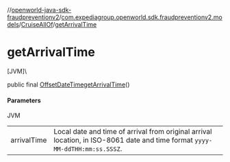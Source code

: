 //[openworld-java-sdk-fraudpreventionv2](../../../index.md)/[com.expediagroup.openworld.sdk.fraudpreventionv2.models](../index.md)/[CruiseAllOf](index.md)/[getArrivalTime](get-arrival-time.md)

# getArrivalTime

[JVM]\

public final [OffsetDateTime](https://docs.oracle.com/javase/8/docs/api/java/time/OffsetDateTime.html)[getArrivalTime](get-arrival-time.md)()

#### Parameters

JVM

| | |
|---|---|
| arrivalTime | Local date and time of arrival from original arrival location, in ISO-8061 date and time format `yyyy-MM-ddTHH:mm:ss.SSSZ`. |

